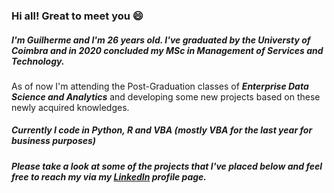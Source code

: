 ### Hi all! Great to meet you 😄

##### I'm Guilherme and I'm 26 years old. I've graduated by the ***Universty of Coimbra*** and in 2020 concluded my ***MSc in Management of Services and Technology***.
As of now I'm attending the Post-Graduation classes of ***Enterprise Data Science and Analytics*** and developing some new projects based on these newly acquired knowledges.
##### Currently I code in ***Python***, ***R*** and ***VBA*** (mostly VBA for the last year for business purposes)
##### Please take a look at some of the projects that I've placed below and feel free to reach my via my [LinkedIn](https://www.linkedin.com/in/guilhermepdfrias/) profile page.

<!---
guilhermefrias23/guilhermefrias23 is a ✨ special ✨ repository because its `README.md` (this file) appears on your GitHub profile.
You can click the Preview link to take a look at your changes.
--->
